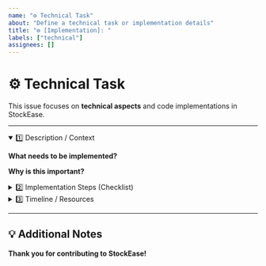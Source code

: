 ```yaml
---
name: "⚙️ Technical Task"
about: "Define a technical task or implementation details"
title: "⚙️ [Implementation]: "
labels: ["technical"]
assignees: []
---
```


# ⚙️ Technical Task

This issue focuses on **technical aspects** and code implementations in StockEase.

---

<details open>
<summary>1️⃣ Description / Context</summary>

**What needs to be implemented?**  
<!-- Briefly describe the technical requirement, e.g., new API endpoints, database updates, etc. -->

**Why is this important?**  
<!-- Mention relevance, dependencies, or deadlines -->
</details>

<details>
<summary>2️⃣ Implementation Steps (Checklist)</summary>

- [ ] **Architecture**: High-level design or structure (e.g., MVC, microservices)  
- [ ] **Data Flow**: Interfaces, request/response schemas  
- [ ] **Testing & QA**: Unit tests, integration tests, code review  

</details>

<details>
<summary>3️⃣ Timeline / Resources</summary>

**Estimated Time:**
- [ ] < 1 day
- [ ] 1–3 days
- [ ] > 3 days

**Required Resources (tools, libraries, personnel):**
<!-- e.g., specialized software, DevOps assistance, external support -->
</details>

---

## 💡 Additional Notes
<!-- Include any extra information, documentation links, or API details here -->

**Thank you for contributing to StockEase!**
